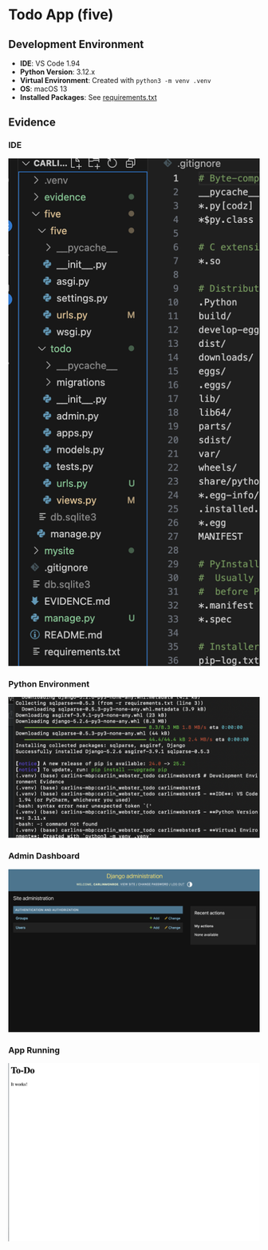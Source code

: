 # Todo App (five)

## Development Environment
- **IDE**: VS Code 1.94
- **Python Version**: 3.12.x
- **Virtual Environment**: Created with `python3 -m venv .venv`
- **OS**: macOS 13
- **Installed Packages**: See [requirements.txt](requirements.txt)

## Evidence

### IDE
![IDE](evidence/ide.png)

### Python Environment
![Python Env](evidence/python-env.png)

### Admin Dashboard
![Admin Dashboard](evidence/admin-dashboard.png)

### App Running
![App Running](evidence/app-running.png)
